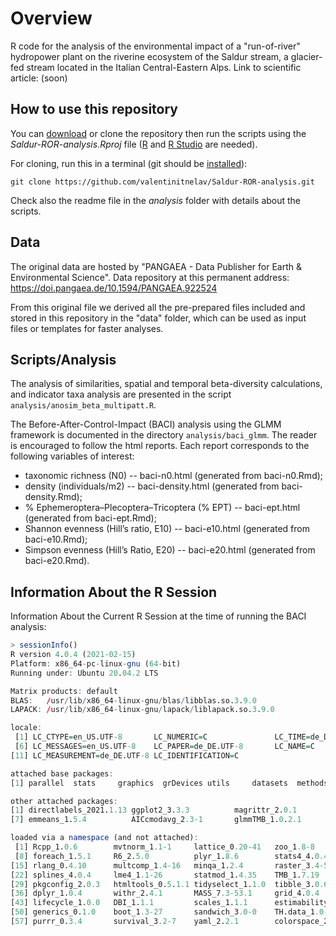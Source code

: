 # Overview

R code for the analysis of the environmental impact of a "run-of-river" hydropower plant on the riverine ecosystem of the Saldur stream, a glacier-fed stream located in the Italian Central-Eastern Alps. Link to scientific article: (soon)

## How to use this repository

You can [download][1] or clone the repository then run the scripts using the *Saldur-ROR-analysis.Rproj* file ([R][2] and [R Studio][3] are needed).

For cloning, run this in a terminal (git should be [installed][4]):

```
git clone https://github.com/valentinitnelav/Saldur-ROR-analysis.git
```

Check also the readme file in the *analysis* folder with details about the scripts.

[1]: https://github.com/valentinitnelav/Saldur-ROR-analysis/archive/main.zip
[2]: https://www.r-project.org/
[3]: https://www.rstudio.com/products/rstudio/download/
[4]: https://git-scm.com/downloads

## Data

The original data are hosted by "PANGAEA - Data Publisher for Earth & Environmental Science".
Data repository at this permanent address: https://doi.pangaea.de/10.1594/PANGAEA.922524

From this original file we derived all the pre-prepared files included and stored in this repository in the "data" folder, which can be used as input files or templates for faster analyses.

## Scripts/Analysis

The analysis of similarities, spatial and temporal beta-diversity calculations, and indicator taxa analysis are presented in the script `analysis/anosim_beta_multipatt.R`.

The Before-After-Control-Impact (BACI) analysis using the GLMM framework is documented in the directory `analysis/baci_glmm`. The reader is encouraged to follow the html reports. Each report corresponds to the following variables of interest:

- taxonomic richness (N0) -- baci-n0.html (generated from baci-n0.Rmd);
- density (individuals/m2) -- baci-density.html (generated from baci-density.Rmd);
- % Ephemeroptera–Plecoptera–Tricoptera (% EPT) -- baci-ept.html (generated from baci-ept.Rmd);
- Shannon evenness (Hill’s ratio, E10) -- baci-e10.html (generated from baci-e10.Rmd);
- Simpson evenness (Hill’s Ratio, E20) -- baci-e20.html (generated from baci-e20.Rmd).

## Information About the R Session

Information About the Current R Session at the time of running the BACI analysis:

```r
> sessionInfo()
R version 4.0.4 (2021-02-15)
Platform: x86_64-pc-linux-gnu (64-bit)
Running under: Ubuntu 20.04.2 LTS

Matrix products: default
BLAS:   /usr/lib/x86_64-linux-gnu/blas/libblas.so.3.9.0
LAPACK: /usr/lib/x86_64-linux-gnu/lapack/liblapack.so.3.9.0

locale:
 [1] LC_CTYPE=en_US.UTF-8       LC_NUMERIC=C               LC_TIME=de_DE.UTF-8        LC_COLLATE=en_US.UTF-8     LC_MONETARY=de_DE.UTF-8   
 [6] LC_MESSAGES=en_US.UTF-8    LC_PAPER=de_DE.UTF-8       LC_NAME=C                  LC_ADDRESS=C               LC_TELEPHONE=C            
[11] LC_MEASUREMENT=de_DE.UTF-8 LC_IDENTIFICATION=C       

attached base packages:
[1] parallel  stats     graphics  grDevices utils     datasets  methods   base     

other attached packages:
[1] directlabels_2021.1.13 ggplot2_3.3.3          magrittr_2.0.1         data.table_1.13.6      DHARMa_0.3.3.0         lsmeans_2.30-0        
[7] emmeans_1.5.4          AICcmodavg_2.3-1       glmmTMB_1.0.2.1       

loaded via a namespace (and not attached):
 [1] Rcpp_1.0.6        mvtnorm_1.1-1     lattice_0.20-41   zoo_1.8-8         assertthat_0.2.1  digest_0.6.27     unmarked_1.0.1   
 [8] foreach_1.5.1     R6_2.5.0          plyr_1.8.6        stats4_4.0.4      evaluate_0.14     coda_0.19-4       pillar_1.4.7     
[15] rlang_0.4.10      multcomp_1.4-16   minqa_1.2.4       raster_3.4-5      nloptr_1.2.2.2    Matrix_1.3-2      rmarkdown_2.7    
[22] splines_4.0.4     lme4_1.1-26       statmod_1.4.35    TMB_1.7.19        munsell_0.5.0     compiler_4.0.4    xfun_0.21        
[29] pkgconfig_2.0.3   htmltools_0.5.1.1 tidyselect_1.1.0  tibble_3.0.6      quadprog_1.5-8    codetools_0.2-18  crayon_1.4.1     
[36] dplyr_1.0.4       withr_2.4.1       MASS_7.3-53.1     grid_4.0.4        nlme_3.1-152      xtable_1.8-4      gtable_0.3.0     
[43] lifecycle_1.0.0   DBI_1.1.1         scales_1.1.1      estimability_1.3  sp_1.4-5          ellipsis_0.3.1    vctrs_0.3.6      
[50] generics_0.1.0    boot_1.3-27       sandwich_3.0-0    TH.data_1.0-10    iterators_1.0.13  tools_4.0.4       glue_1.4.2       
[57] purrr_0.3.4       survival_3.2-7    yaml_2.2.1        colorspace_2.0-0  VGAM_1.1-5        knitr_1.31       
```
